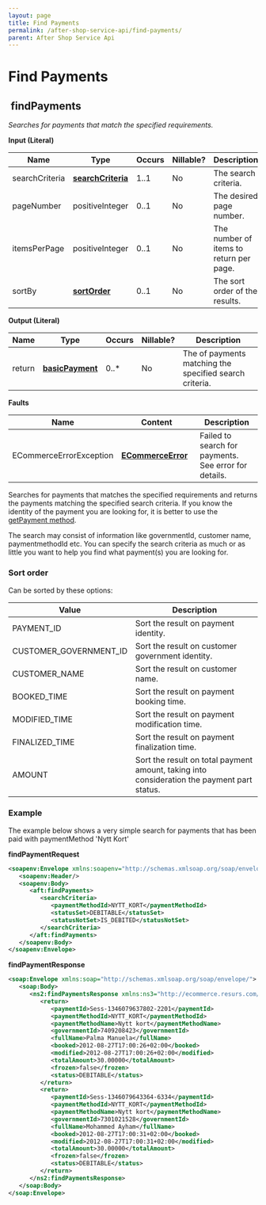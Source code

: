 ```yaml
---
layout: page
title: Find Payments
permalink: /after-shop-service-api/find-payments/
parent: After Shop Service Api
---
```



# Find Payments 

##  findPayments
*Searches for payments that match the specified requirements.*

**Input (Literal)**

| Name            | Type                                  | Occurs | Nillable? | Description                             |
|-----------------|---------------------------------------|--------|-----------|-----------------------------------------|
| searchCriteria  | [**searchCriteria**](/development/api-types/searchcriteria/)  | 1..1   | No        | The search criteria.                    |
| pageNumber      | positiveInteger                       | 0..1   | No        | The desired page number.                |
| itemsPerPage    | positiveInteger                       | 0..1   | No        | The number of items to return per page. |
| sortBy          | [**sortOrder**](/development/api-types/sortorder/)            | 0..1   | No        | The sort order of the results.          |

**Output (Literal)**

| Name   | Type                              | Occurs | Nillable? | Description                                             |
|--------|-----------------------------------|--------|-----------|---------------------------------------------------------|
| return | [**basicPayment**](/development/api-types/basicpayment/)  | 0..\*  | No        | The of payments matching the specified search criteria. |

**Faults**

| Name                     | Content                                | Description                                           |
|--------------------------|----------------------------------------|-------------------------------------------------------|
| ECommerceErrorException  | **[ECommerceError](/development/api-types/ecommerceerror/)**   | Failed to search for payments. See error for details. |

Searches for payments that matches the specified requirements and
returns the payments matching the specified search criteria. If you know
the identity of the payment you are looking for, it is better to use the
[getPayment method](/after-shop-service-api/get-payment/).

The search may consist of information like governmentId, customer name,
paymentmethodId etc. You can specify the search criteria as much or as
little you want to help you find what payment(s) you are looking for. 

### Sort order
Can be sorted by these options:

| Value                  | Description                                                                                 |
|------------------------|---------------------------------------------------------------------------------------------|
| PAYMENT_ID             | Sort the result on payment identity.                                                        |
| CUSTOMER_GOVERNMENT_ID | Sort the result on customer government identity.                                            |
| CUSTOMER_NAME          | Sort the result on customer name.                                                           |
| BOOKED_TIME            | Sort the result on payment booking time.                                                    |
| MODIFIED_TIME          | Sort the result on payment modification time.                                               |
| FINALIZED_TIME         | Sort the result on payment finalization time.                                               |
| AMOUNT                 | Sort the result on total payment amount, taking into consideration the payment part status. |

### Example
The example below shows a very simple search for payments that has been
paid with paymentMethod 'Nytt Kort'

**findPaymentRequest**
```xml
<soapenv:Envelope xmlns:soapenv="http://schemas.xmlsoap.org/soap/envelope/" xmlns:aft="http://ecommerce.resurs.com/v4/msg/aftershopflow">
   <soapenv:Header/>
   <soapenv:Body>
      <aft:findPayments>
         <searchCriteria>
            <paymentMethodId>NYTT_KORT</paymentMethodId>
            <statusSet>DEBITABLE</statusSet>
            <statusNotSet>IS_DEBITED</statusNotSet>
         </searchCriteria>
      </aft:findPayments>
   </soapenv:Body>
</soapenv:Envelope>
```
**findPaymentResponse**
```xml
<soap:Envelope xmlns:soap="http://schemas.xmlsoap.org/soap/envelope/">
   <soap:Body>
      <ns2:findPaymentsResponse xmlns:ns3="http://ecommerce.resurs.com/v4/msg/exception" xmlns:ns2="http://ecommerce.resurs.com/v4/msg/aftershopflow">
         <return>
            <paymentId>Sess-1346079637802-2201</paymentId>
            <paymentMethodId>NYTT_KORT</paymentMethodId>
            <paymentMethodName>Nytt kort</paymentMethodName>
            <governmentId>7409208423</governmentId>
            <fullName>Palma Manuela</fullName>
            <booked>2012-08-27T17:00:26+02:00</booked>
            <modified>2012-08-27T17:00:26+02:00</modified>
            <totalAmount>30.00000</totalAmount>
            <frozen>false</frozen>
            <status>DEBITABLE</status>
         </return>
         <return>
            <paymentId>Sess-1346079643364-6334</paymentId>
            <paymentMethodId>NYTT_KORT</paymentMethodId>
            <paymentMethodName>Nytt kort</paymentMethodName>
            <governmentId>7301021528</governmentId>
            <fullName>Mohammed Ayham</fullName>
            <booked>2012-08-27T17:00:31+02:00</booked>
            <modified>2012-08-27T17:00:31+02:00</modified>
            <totalAmount>30.00000</totalAmount>
            <frozen>false</frozen>
            <status>DEBITABLE</status>
         </return>
      </ns2:findPaymentsResponse>
   </soap:Body>
</soap:Envelope>
```
